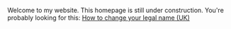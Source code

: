 <!---[MATH0057](https://noseapus.github.io/MATH0057)-->
Welcome to my website. This homepage is still under construction. You're probably looking for this:
[How to change your legal name (UK)](https://moye.one/legalname)
